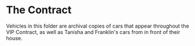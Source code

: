 # The Contract

Vehicles in this folder are archival copies of cars that appear throughout the VIP Contract, as well as Tanisha and Franklin's cars from in front of their house.
